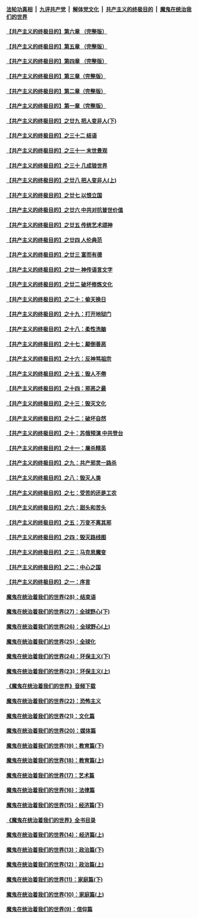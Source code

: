 ####  [法轮功真相](../../../../basic/blob/master/README.md?t=06141602) &nbsp;|&nbsp; [九评共产党](../../../../9ping.md/blob/master/README.md?t=06141602) &nbsp;|&nbsp; [解体党文化](../../../../jtdwh.md/blob/master/README.md?t=06141602)  &nbsp;|&nbsp; [共产主义的终极目的](../../../../gczydzjmd.md/blob/master/README.md?t=06141602) &nbsp;|&nbsp; [魔鬼在统治我们的世界](../../../../mgztzwmdsj.md/blob/master/README.md?t=06141602) 

#### [【共产主义的终极目的】第六章 （完整版）](../pages/nsc422/n11428913.md?t=06141602) 

#### [【共产主义的终极目的】第五章 （完整版）](../pages/nsc422/n11428912.md?t=06141602) 

#### [【共产主义的终极目的】第四章 （完整版）](../pages/nsc422/n11428907.md?t=06141602) 

#### [【共产主义的终极目的】第三章（完整版）](../pages/nsc422/n11428848.md?t=06141602) 

#### [【共产主义的终极目的】第二章（完整版）](../pages/nsc422/n11428831.md?t=06141602) 

#### [【共产主义的终极目的】第一章（完整版）](../pages/nsc422/n11417651.md?t=06141602) 

#### [【共产主义的终极目的】之廿九 把人变非人(下)](../pages/nsc422/n11344140.md?t=06141602) 

#### [【共产主义的终极目的】之三十二 结语](../pages/nsc422/n11360535.md?t=06141602) 

#### [【共产主义的终极目的】之三十一 末世景观](../pages/nsc422/n11351129.md?t=06141602) 

#### [【共产主义的终极目的】之三十 几成狼世界](../pages/nsc422/n11348280.md?t=06141602) 

#### [【共产主义的终极目的】之廿八 把人变非人(上)](../pages/nsc422/n11340492.md?t=06141602) 

#### [【共产主义的终极目的】之廿七 以恨立国](../pages/nsc422/n11336944.md?t=06141602) 

#### [【共产主义的终极目的】之廿六 中共对抗普世价值](../pages/nsc422/n11324785.md?t=06141602) 

#### [【共产主义的终极目的】之廿五 传统艺术颂神](../pages/nsc422/n11296396.md?t=06141602) 

#### [【共产主义的终极目的】之廿四 人伦典范](../pages/nsc422/n11296397.md?t=06141602) 

#### [【共产主义的终极目的】之廿三 富而有德](../pages/nsc422/n11283598.md?t=06141602) 

#### [【共产主义的终极目的】之廿一 神传语言文字](../pages/nsc422/n11263265.md?t=06141602) 

#### [【共产主义的终极目的】之廿二 破坏修炼文化](../pages/nsc422/n11245728.md?t=06141602) 

#### [【共产主义的终极目的】之二十：偷天换日](../pages/nsc422/n11238846.md?t=06141602) 

#### [【共产主义的终极目的】之十九：打开地狱门](../pages/nsc422/n11206376.md?t=06141602) 

#### [【共产主义的终极目的】之十八：柔性洗脑](../pages/nsc422/n11199994.md?t=06141602) 

#### [【共产主义的终极目的】之十七：颠倒善恶](../pages/nsc422/n11179782.md?t=06141602) 

#### [【共产主义的终极目的】之十六：反神骂祖宗](../pages/nsc422/n11166798.md?t=06141602) 

#### [【共产主义的终极目的】之十五：毁人不倦](../pages/nsc422/n11166792.md?t=06141602) 

#### [【共产主义的终极目的】之十四：邪恶之最](../pages/nsc422/n11150249.md?t=06141602) 

#### [【共产主义的终极目的】之十三：毁灭文化](../pages/nsc422/n11135227.md?t=06141602) 

#### [【共产主义的终极目的】之十二：破坏自然](../pages/nsc422/n11135214.md?t=06141602) 

#### [【共产主义的终极目的】之十：苏俄预演 中共登台](../pages/nsc422/n11118424.md?t=06141602) 

#### [【共产主义的终极目的】之十一：屠杀精英](../pages/nsc422/n11118442.md?t=06141602) 

#### [【共产主义的终极目的】之九：共产邪灵一路杀](../pages/nsc422/n11114139.md?t=06141602) 

#### [【共产主义的终极目的】之八：毁灭人类](../pages/nsc422/n11108503.md?t=06141602) 

#### [【共产主义的终极目的】之七：受苦的还是工农](../pages/nsc422/n11101809.md?t=06141602) 

#### [【共产主义的终极目的】之六：甜头和苦头](../pages/nsc422/n11096971.md?t=06141602) 

#### [【共产主义的终极目的】之五：万变不离其邪](../pages/nsc422/n11091285.md?t=06141602) 

#### [【共产主义的终极目的】之四：毁灭路线图](../pages/nsc422/n11086284.md?t=06141602) 

#### [【共产主义的终极目的】之三：马克思魔变](../pages/nsc422/n11061941.md?t=06141602) 

#### [【共产主义的终极目的】之二：中心之国](../pages/nsc422/n11047728.md?t=06141602) 

#### [【共产主义的终极目的】之一：序言](../pages/nsc422/n11086077.md?t=06141602) 

#### [魔鬼在统治着我们的世界(28)：结束语](../pages/nsc422/n10936246.md?t=06141602) 

#### [魔鬼在统治着我们的世界(27)：全球野心(下)](../pages/nsc422/n10928319.md?t=06141602) 

#### [魔鬼在统治着我们的世界(26)：全球野心(上)](../pages/nsc422/n10900318.md?t=06141602) 

#### [魔鬼在统治着我们的世界(25)：全球化](../pages/nsc422/n10788205.md?t=06141602) 

#### [魔鬼在统治着我们的世界(24)：环保主义(下)](../pages/nsc422/n10695307.md?t=06141602) 

#### [魔鬼在统治着我们的世界(23)：环保主义(上)](../pages/nsc422/n10688613.md?t=06141602) 

#### [《魔鬼在统治着我们的世界》音频下载](../pages/nsc422/n10635553.md?t=06141602) 

#### [魔鬼在统治着我们的世界(22)：恐怖主义](../pages/nsc422/n10614727.md?t=06141602) 

#### [魔鬼在统治着我们的世界(21)：文化篇](../pages/nsc422/n10597706.md?t=06141602) 

#### [魔鬼在统治着我们的世界(20)：媒体篇](../pages/nsc422/n10586579.md?t=06141602) 

#### [魔鬼在统治着我们的世界(19)：教育篇(下)](../pages/nsc422/n10564808.md?t=06141602) 

#### [魔鬼在统治着我们的世界(18)：教育篇(上)](../pages/nsc422/n10526970.md?t=06141602) 

#### [魔鬼在统治着我们的世界(17)：艺术篇](../pages/nsc422/n10499093.md?t=06141602) 

#### [魔鬼在统治着我们的世界(16)：法律篇](../pages/nsc422/n10485969.md?t=06141602) 

#### [魔鬼在统治着我们的世界(15)：经济篇(下)](../pages/nsc422/n10469975.md?t=06141602) 

#### [《魔鬼在统治着我们的世界》全书目录](../pages/nsc422/n10464261.md?t=06141602) 

#### [魔鬼在统治着我们的世界(14)：经济篇(上)](../pages/nsc422/n10457370.md?t=06141602) 

#### [魔鬼在统治着我们的世界(13)：政治篇(下)](../pages/nsc422/n10448270.md?t=06141602) 

#### [魔鬼在统治着我们的世界(12)：政治篇(上)](../pages/nsc422/n10444576.md?t=06141602) 

#### [魔鬼在统治着我们的世界(11)：家庭篇(下)](../pages/nsc422/n10440961.md?t=06141602) 

#### [魔鬼在统治着我们的世界(10)：家庭篇(上)](../pages/nsc422/n10435448.md?t=06141602) 

#### [魔鬼在统治着我们的世界(9)：信仰篇](../pages/nsc422/n10432159.md?t=06141602) 

